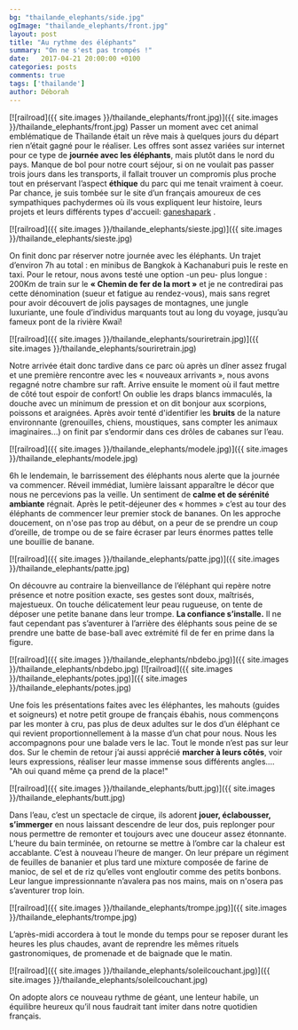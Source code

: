 ```yaml
---
bg: "thailande_elephants/side.jpg"
ogImage: "thailande_elephants/front.jpg"
layout: post
title: "Au rythme des éléphants"
summary: "On ne s'est pas trompés !"
date:   2017-04-21 20:00:00 +0100
categories: posts
comments: true
tags: ['thailande']
author: Déborah
---
```


[![railroad]({{ site.images }}/thailande_elephants/front.jpg)]({{ site.images }}/thailande_elephants/front.jpg)
Passer un moment avec cet animal emblématique de Thaïlande était un rêve mais à quelques jours du départ rien n’était gagné pour le réaliser.
Les offres sont assez variées sur internet pour ce type de **journée avec les éléphants**, mais plutôt dans le nord du pays. Manque de bol pour notre court séjour, si on ne voulait pas passer trois jours dans les transports, il fallait trouver un compromis plus proche tout en préservant l’aspect **éthique** du parc qui me tenait vraiment à coeur. Par chance, je suis tombée sur le site d’un français amoureux de ces sympathiques pachydermes où ils vous expliquent leur histoire, leurs projets et leurs différents types d'accueil: <a href="http://www.ganeshapark.com/index.htm">ganeshapark</a> .

[![railroad]({{ site.images }}/thailande_elephants/sieste.jpg)]({{ site.images }}/thailande_elephants/sieste.jpg)

On finit donc par réserver notre journée avec les éléphants. Un trajet d’environ 7h au total : en minibus de Bangkok à Kachanaburi puis le reste en taxi. Pour le retour, nous avons testé une option -un peu- plus longue : 200Km de train sur le **« Chemin de fer de la mort »** et je ne contredirai pas cette dénomination (sueur et fatigue au rendez-vous), mais sans regret pour avoir découvert de jolis paysages de montagnes, une jungle luxuriante, une foule d’individus marquants tout au long du voyage, jusqu’au fameux pont de la rivière Kwaï!

[![railroad]({{ site.images }}/thailande_elephants/souriretrain.jpg)]({{ site.images }}/thailande_elephants/souriretrain.jpg)

Notre arrivée était donc tardive dans ce parc où après un dîner assez frugal et une première rencontre avec les « nouveaux arrivants », nous avons regagné notre chambre sur raft. Arrive ensuite le moment où il faut mettre de côté tout espoir de confort! On oublie les draps blancs immaculés, la douche avec un minimum de pression et on dit bonjour aux scorpions, poissons et araignées. Après avoir tenté d'identifier les **bruits** de la nature environnante (grenouilles, chiens, moustiques, sans compter les animaux imaginaires...) on finit par s’endormir dans ces drôles de cabanes sur l’eau.

[![railroad]({{ site.images }}/thailande_elephants/modele.jpg)]({{ site.images }}/thailande_elephants/modele.jpg)

6h le lendemain, le barrissement des éléphants nous alerte que la journée va commencer. 
Réveil immédiat, lumière laissant apparaître le décor que nous ne percevions pas la veille. Un sentiment de **calme et de sérénité ambiante** régnait. Après le petit-déjeuner des « hommes » c’est au tour des éléphants de commencer leur premier stock de bananes. On les approche doucement, on n'ose pas trop au début, on a peur de se prendre un coup d’oreille, de trompe ou de se faire écraser par leurs énormes pattes telle une bouillie de banane.

[![railroad]({{ site.images }}/thailande_elephants/patte.jpg)]({{ site.images }}/thailande_elephants/patte.jpg)

On découvre au contraire la bienveillance de l’éléphant qui repère notre présence et notre position exacte, ses gestes sont doux, maîtrisés, majestueux. On touche délicatement leur peau rugueuse, on tente de déposer une petite banane dans leur trompe. **La confiance s’installe.** Il ne faut cependant pas s’aventurer à l’arrière des éléphants sous peine de se prendre une batte de base-ball avec extrémité fil de fer en prime dans la figure.

[![railroad]({{ site.images }}/thailande_elephants/nbdebo.jpg)]({{ site.images }}/thailande_elephants/nbdebo.jpg)
[![railroad]({{ site.images }}/thailande_elephants/potes.jpg)]({{ site.images }}/thailande_elephants/potes.jpg)

Une fois les présentations faites avec les éléphantes, les mahouts (guides et soigneurs) et notre petit groupe de français ébahis, nous commençons par les monter à cru, pas plus de deux adultes sur le dos d’un éléphant ce qui revient proportionnellement à la masse d’un chat pour nous. Nous les accompagnons pour une balade vers le lac. Tout le monde n’est pas sur leur dos. Sur le chemin de retour j’ai aussi apprécié **marcher à leurs côtés**, voir leurs expressions, réaliser leur masse immense sous différents angles.... "Ah oui quand même ça prend de la place!"

[![railroad]({{ site.images }}/thailande_elephants/butt.jpg)]({{ site.images }}/thailande_elephants/butt.jpg)

Dans l’eau, c’est un spectacle de cirque, ils adorent **jouer, éclabousser, s’immerger** en nous laissant descendre de leur dos, puis replonger pour nous permettre de remonter et toujours avec une douceur assez étonnante. L’heure du bain terminée, on retourne se mettre à l’ombre car la chaleur est accablante. C’est à nouveau l’heure de manger. On leur prépare un régiment de feuilles de bananier et plus tard une mixture composée de farine de manioc, de sel et de riz qu’elles vont engloutir comme des petits bonbons. Leur langue impressionnante n’avalera pas nos mains, mais on n'osera pas s’aventurer trop loin.

[![railroad]({{ site.images }}/thailande_elephants/trompe.jpg)]({{ site.images }}/thailande_elephants/trompe.jpg)

L’après-midi accordera à tout le monde du temps pour se reposer durant les heures les plus chaudes, avant de reprendre les mêmes rituels gastronomiques, de promenade et de baignade que le matin.


[![railroad]({{ site.images }}/thailande_elephants/soleilcouchant.jpg)]({{ site.images }}/thailande_elephants/soleilcouchant.jpg)

On adopte alors ce nouveau rythme de géant, une lenteur habile, un équilibre heureux qu’il nous faudrait tant imiter dans notre quotidien français.
